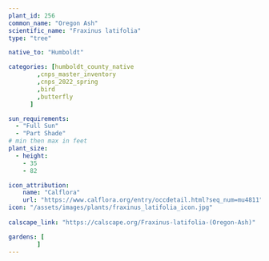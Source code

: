 ```yaml
---
plant_id: 256 
common_name: "Oregon Ash"
scientific_name: "Fraxinus latifolia"
type: "tree"

native_to: "Humboldt"

categories: [humboldt_county_native
        ,cnps_master_inventory
        ,cnps_2022_spring
        ,bird
        ,butterfly
      ]

sun_requirements:
  - "Full Sun"
  - "Part Shade"
# min then max in feet
plant_size:
  - height: 
    - 35 
    - 82

icon_attribution: 
    name: "Calflora"
    url: "https://www.calflora.org/entry/occdetail.html?seq_num=mu4811"
icon: "/assets/images/plants/fraxinus_latifolia_icon.jpg"
 
calscape_link: "https://calscape.org/Fraxinus-latifolia-(Oregon-Ash)"

gardens: [
        ]
---
```

